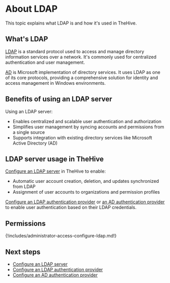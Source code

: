 # About LDAP

This topic explains what LDAP is and how it's used in TheHive.

## What's LDAP

[LDAP](https://fr.wikipedia.org/wiki/Lightweight_Directory_Access_Protocol) is a standard protocol used to access and manage directory information services over a network. It's commonly used for centralized authentication and user management.

[AD](https://en.wikipedia.org/wiki/Active_Directory) is Microsoft implementation of directory services. It uses LDAP as one of its core protocols, providing a comprehensive solution for identity and access management in Windows environments.

## Benefits of using an LDAP server

Using an LDAP server:

* Enables centralized and scalable user authentication and authorization
* Simplifies user management by syncing accounts and permissions from a single source
* Supports integration with existing directory services like Microsoft Active Directory (AD)

## LDAP server usage in TheHive

[Configure an LDAP server](configure-ldap-server.md) in TheHive to enable:

* Automatic user account creation, deletion, and updates synchronized from LDAP
* Assignment of user accounts to organizations and permission profiles

[Configure an LDAP authentication provider](../authentication/ldap.md) or [an AD authentication provider](../authentication/ad.md) to enable user authentication based on their LDAP credentials.

## Permissions

{!includes/administrator-access-configure-ldap.md!}

<h2>Next steps</h2>

* [Configure an LDAP server](configure-ldap-server.md)
* [Configure an LDAP authentication provider](../authentication/ldap.md)
* [Configure an AD authentication provider](../authentication/ad.md)